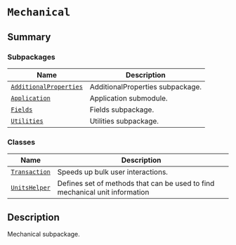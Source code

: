 <a id="mechanical"></a>

# `Mechanical`

<a id="summary"></a>

## Summary

### Subpackages

| Name | Description |
|----------------------------------------------------------------------------------------------------------------------------------------|------------------------------------|
| [`AdditionalProperties`](AdditionalProperties/index.md#module-ansys.mechanical.stubs.v241.Ansys.ACT.Mechanical.AdditionalProperties)   | AdditionalProperties subpackage.   |
| [`Application`](Application/index.md#module-ansys.mechanical.stubs.v241.Ansys.ACT.Mechanical.Application)                              | Application submodule.             |
| [`Fields`](Fields/index.md#module-ansys.mechanical.stubs.v241.Ansys.ACT.Mechanical.Fields)                                             | Fields subpackage.                 |
| [`Utilities`](Utilities/index.md#module-ansys.mechanical.stubs.v241.Ansys.ACT.Mechanical.Utilities)                                    | Utilities subpackage.              |

### Classes

| Name | Description |
|------------------------------------------------------------------------------------------------|-----------------------------------------------------------------------------|
| [`Transaction`](Transaction.md#ansys.mechanical.stubs.v241.Ansys.ACT.Mechanical.Transaction)   | Speeds up bulk user interactions.                                           |
| [`UnitsHelper`](UnitsHelper.md#ansys.mechanical.stubs.v241.Ansys.ACT.Mechanical.UnitsHelper)   | Defines set of methods that can be used to find mechanical unit information |

<a id="description"></a>

## Description

Mechanical subpackage.

<!-- !! processed by numpydoc !! -->


